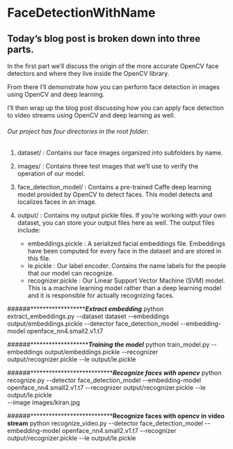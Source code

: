 # FaceDetectionWithName

## Today’s blog post is broken down into three parts.

In the first part we’ll discuss the origin of the more accurate OpenCV face detectors and where they live inside the OpenCV library.

From there I’ll demonstrate how you can perform face detection in images using OpenCV and deep learning.

I’ll then wrap up the blog post discussing how you can apply face detection to video streams using OpenCV and deep learning as well.


###### Our project has four directories in the root folder:

1. dataset/ : Contains our face images organized into subfolders by name.

2. images/ : Contains three test images that we’ll use to verify the operation of our model.

3. face_detection_model/ : Contains a pre-trained Caffe deep learning model provided by OpenCV to detect faces. This model detects and localizes faces in an image.

4. output/ : Contains my output pickle files. If you’re working with your own dataset, you can store your output files here as well. The output files include:
	- embeddings.pickle : A serialized facial embeddings file. Embeddings have been computed for every face in the dataset and are 				      stored in this file.
	- le.pickle : Our label encoder. Contains the name labels for the people that our model can recognize.
	- recognizer.pickle : Our Linear Support Vector Machine (SVM) model. This is a machine learning model rather than a deep learning model and it is responsible for actually recognizing faces.

######*************************************************Extract embedding*******************************
python extract_embeddings.py --dataset dataset --embeddings output/embeddings.pickle --detector face_detection_model --embedding-model openface_nn4.small2.v1.t7

######************************************************Training the model*****************************
python train_model.py --embeddings output/embeddings.pickle --recognizer output/recognizer.pickle --le output/le.pickle

######************************************************Recognize faces with opencv*********************
python recognize.py --detector face_detection_model --embedding-model openface_nn4.small2.v1.t7 --recognizer output/recognizer.pickle --le output/le.pickle \
--image images/kiran.jpg
	
######***********************************************Recognize faces with opencv in video stream********************
python recognize_video.py --detector face_detection_model --embedding-model openface_nn4.small2.v1.t7 --recognizer output/recognizer.pickle --le output/le.pickle
 

